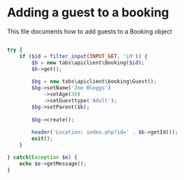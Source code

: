 # Adding a guest to a booking

This file documents how to add guests to a Booking object

```php

try {
    if ($id = filter_input(INPUT_GET, 'id')) {
        $b = new tabs\apiclient\Booking($id);
        $b->get();
        
        $bg = new tabs\apiclient\booking\Guest();
        $bg->setName('Joe Bloggs')
            ->setAge(30)
            ->setGuesttype('Adult');
        $bg->setParent($b);
        
        $bg->create();
        
        header('Location: index.php?id=' . $b->getId());
        exit();
    }

} catch(Exception $e) {
    echo $e->getMessage();
}
    

```
